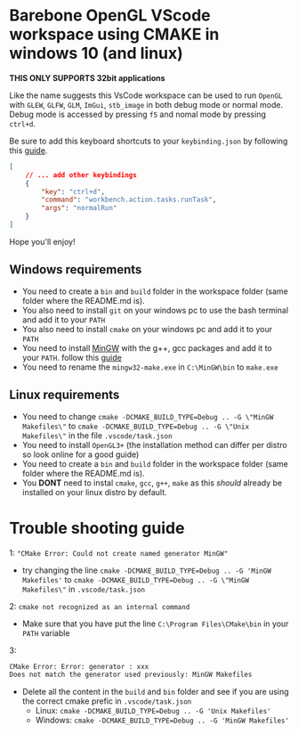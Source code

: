 # Barebone OpenGL VScode workspace using CMAKE in windows 10 (and linux)

**THIS ONLY SUPPORTS 32bit applications**

Like the name suggests this VsCode workspace can be used to run `OpenGL` with `GLEW`, `GLFW`, `GLM`, `ImGui`, `stb_image` in both debug mode or normal mode. 
Debug mode is accessed by pressing `f5` and nomal mode by pressing `ctrl+d`. 

Be sure to add this keyboard shortcuts to your `keybinding.json` by following this [guide](https://dzone.com/articles/setting-custom-shortcuts-in-visual-studio-code).
```json
[
    // ... add other keybindings
    {
        "key": "ctrl+d",
        "command": "workbench.action.tasks.runTask",
        "args": "normalRun"
    }
]
```

Hope you'll enjoy!

## Windows requirements
- You need to create a `bin` and `build` folder in the workspace folder (same folder where the README.md is). 
- You also need to install `git` on your windows pc to use the bash terminal and add it to your `PATH`
- You also need to install `cmake` on your windows pc and add it to your `PATH`
- You need to install [MinGW](https://osdn.net/projects/mingw/releases/) with the g++, gcc packages and add it to your `PATH`. follow this [guide](https://www.youtube.com/watch?v=sXW2VLrQ3Bs) 
- You need to rename the `mingw32-make.exe` in `C:\MinGW\bin` to `make.exe`

## Linux requirements
- You need to change `cmake -DCMAKE_BUILD_TYPE=Debug .. -G \"MinGW Makefiles\"` to `cmake -DCMAKE_BUILD_TYPE=Debug .. -G \"Unix Makefiles\"` in the file `.vscode/task.json`
- You need to install `OpenGL3+` (the installation method can differ per distro so look online for a good guide)
- You need to create a `bin` and `build` folder in the workspace folder (same folder where the README.md is). 
- You **DONT** need to instal `cmake`, `gcc`, `g++`, `make` as this *should* already be installed on your linux distro by default. 

# Trouble shooting guide

1: `"CMake Error: Could not create named generator MinGW"`
 - try changing the line `cmake -DCMAKE_BUILD_TYPE=Debug .. -G 'MinGW Makefiles'` to `cmake -DCMAKE_BUILD_TYPE=Debug .. -G \"MinGW Makefiles\"` in `.vscode/task.json`

 2: `cmake not recognized as an internal command`
 - Make sure that you have put the line `C:\Program Files\CMake\bin` in your `PATH` variable

 3: 
 ```bash
 CMake Error: Error: generator : xxx
 Does not match the generator used previously: MinGW Makefiles
 ```
 - Delete all the content in the `build` and `bin` folder and see if you are using the correct cmake prefic in `.vscode/task.json`
     - Linux: `cmake -DCMAKE_BUILD_TYPE=Debug .. -G 'Unix Makefiles'`
     - Windows: `cmake -DCMAKE_BUILD_TYPE=Debug .. -G 'MinGW Makefiles'`